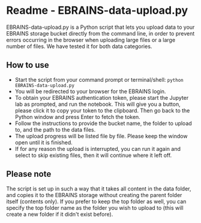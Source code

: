 # Readme - EBRAINS-data-upload.py

EBRAINS-data-upload.py is a Python script that lets you upload data to your EBRAINS storage bucket directly from the command line, in order to prevent errors occurring in the browser when uploading large files or a large number of files. We have tested it for both data categories.

## How to use
 - Start the script from your command prompt or terminal/shell: ```python EBRAINS-data-upload.py```
 - You will be redirected to your browser for the EBRAINS login.
 - To obtain your EBRAINS authentication token, please start the Jupyter lab as prompted, and run the notebook. This will give you a button, please click it to copy your token to the clipboard. Then go back to the Python window and press Enter to fetch the token.
 - Follow the instructions to provide the bucket name, the folder to upload to, and the path to the data files.
 - The upload progress will be listed file by file. Please keep the window open until it is finished.
 - If for any reason the upload is interrupted, you can run it again and select to skip existing files, then it will continue where it left off.

## Please note

The script is set up in such a way that it takes all content in the data folder, and copies it to the EBRAINS storage without creating the parent folder itself (contents only). If you prefer to keep the top folder as well, you can specify the top folder name as the folder you wish to upload to (this will create a new folder if it didn't exist before).
